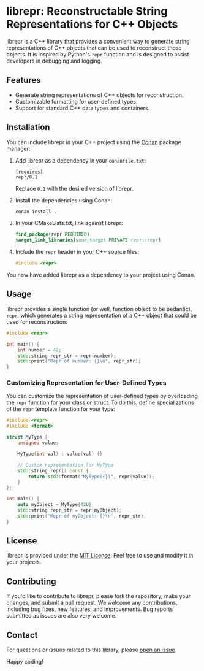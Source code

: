 # librepr: Reconstructable String Representations for C++ Objects

librepr is a C++ library that provides a convenient way to generate string representations of C++ objects that can be used to reconstruct those objects. It is inspired by Python's `repr` function and is designed to assist developers in debugging and logging.

## Features

- Generate string representations of C++ objects for reconstruction.
- Customizable formatting for user-defined types.
- Support for standard C++ data types and containers.

## Installation

You can include librepr in your C++ project using the [Conan](https://conan.io/) package manager:

1. Add librepr as a dependency in your `conanfile.txt`:

   ```
   [requires]
   repr/0.1
   ```

   Replace `0.1` with the desired version of librepr.

2. Install the dependencies using Conan:

   ```bash
   conan install .
   ```

3. In your CMakeLists.txt, link against librepr:

   ```cmake
   find_package(repr REQUIRED)
   target_link_libraries(your_target PRIVATE repr::repr)
   ```

4. Include the `repr` header in your C++ source files:

   ```cpp
   #include <repr>
   ```

You now have added librepr as a dependency to your project using Conan.

## Usage

librepr provides a single function (or well, function object to be pedantic), `repr`, which generates a string representation of a C++ object that could be used for reconstruction:

```cpp
#include <repr>

int main() {
    int number = 42;
    std::string repr_str = repr(number);
    std::print("Repr of number: {}\n", repr_str);
}
```

### Customizing Representation for User-Defined Types

You can customize the representation of user-defined types by overloading the `repr` function for your class or struct. To do this, define specializations of the `repr` template function for your type:

```cpp
#include <repr>
#include <format>

struct MyType {
    unsigned value;

    MyType(int val) : value(val) {}

    // Custom representation for MyType
    std::string repr() const {
        return std::format("MyType({})", repr(value));
    }
};

int main() {
    auto myObject = MyType{42U};
    std::string repr_str = repr(myObject);
    std::print("Repr of myObject: {}\n", repr_str);
}
```

## License

librepr is provided under the [MIT License](LICENSE.md). Feel free to use and modify it in your projects.

## Contributing

If you'd like to contribute to librepr, please fork the repository, make your changes, and submit a pull request. We welcome any contributions, including bug fixes, new features, and improvements. Bug reports submitted as issues are also very welcome.

## Contact

For questions or issues related to this library, please [open an issue](https://github.com/your-username/librepr/issues).

Happy coding!
